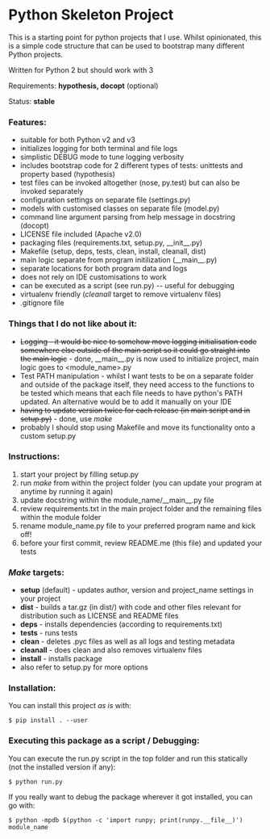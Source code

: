 # Python Skeleton Project
This is a starting point for python projects that I use. Whilst opinionated, this is a simple code structure that can be used to bootstrap many different Python projects.

Written for Python 2 but should work with 3

Requirements: **hypothesis, docopt** (optional)

Status: **stable**

### Features:
* suitable for both Python v2 and v3
* initializes logging for both terminal and file logs
* simplistic DEBUG mode to tune logging verbosity
* includes bootstrap code for 2 different types of tests: unittests and property based (hypothesis)
* test files can be invoked altogether (nose, py.test) but can also be invoked separately
* configuration settings on separate file (settings.py)
* models with customised classes on separate file (model.py)
* command line argument parsing from help message in docstring (docopt)
* LICENSE file included (Apache v2.0)
* packaging files (requirements.txt, setup.py, \_\_init\_\_.py)
* Makefile (setup, deps, tests, clean, install, cleanall, dist)
* main logic separate from program initilization (\_\_main\_\_.py)
* separate locations for both program data and logs
* does not rely on IDE customisations to work
* can be executed as a script (see run.py) -- useful for debugging
* virtualenv friendly (_cleanall_ target to remove virtualenv files)
* .gitignore file

### Things that I do not like about it:
* ~~Logging - it would be nice to somehow move logging initialisation code somewhere else outside of the main script so it could go straight into the main logic~~ - done, \_\_main\_\_.py is now used to initialize project, main logic goes to <module_name>.py
* Test PATH manipulation - whilst I want tests to be on a separate folder and outside of the package itself, they need access to the functions to be tested which means that each file needs to have python's PATH updated. An alternative would be to add it manually on your IDE
* ~~having to update version twice for each release (in main script and in setup.py)~~ - done, use _make_
* probably I should stop using Makefile and move its functionality onto a custom setup.py

### Instructions:
1. start your project by filling setup.py
1. run _make_ from within the project folder (you can update your program at anytime by running it again)
1. update docstring within the module_name/\_\_main\_\_.py file
1. review requirements.txt in the main project folder and the remaining files within the module folder
1. rename module_name.py file to your preferred program name and kick off!
1. before your first commit, review README.me (this file) and updated your tests

### _Make_ targets:
* __setup__ (default) - updates author, version and project_name settings in your project
* __dist__ - builds a tar.gz (in dist/) with code and other files relevant for distribution such as LICENSE and README files
* __deps__ - installs dependencies (according to requirements.txt)
* __tests__ - runs tests
* __clean__ - deletes .pyc files as well as all logs and testing metadata
* __cleanall__ - does clean and also removes virtualenv files
* __install__ - installs package
* also refer to setup.py for more options

### Installation:
You can install this project _as is_ with:

```
$ pip install . --user
```

### Executing this package as a script  / Debugging:
You can execute the run.py script in the top folder and run this statically (not the installed version if any):

```
$ python run.py
```

If you really want to debug the package wherever it got installed, you can go with:
```
$ python -mpdb $(python -c 'import runpy; print(runpy.__file__)') module_name
```
